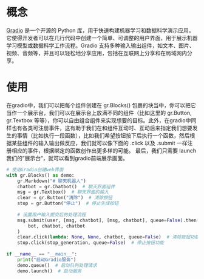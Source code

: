 # 概念
[Gradio](https://www.gradio.app/) 是一个开源的 Python 库，用于快速构建机器学习和数据科学演示应用。它使得开发者可以在几行代码中创建一个简单、可调整的用户界面，用于展示机器学习模型或数据科学工作流程。Gradio 支持多种输入输出组件，如文本、图片、视频、音频等，并且可以轻松地分享应用，包括在互联网上分享和在局域网内分享。
# 使用
在gradio中，我们可以把每个组件创建在 gr.Blocks() 包裹的块当中，你可以把它当作一个展示台，我们可以在展示台上放满不同的组件（比如这里的 gr.Button, gr.Textbox 等等），你可以自由组合组件来实现想要的目标。此外，在gradio中同样也有各类可注册事件，这有助于我们在和组件互动时、互动后来指定我们想要发生的事情（比如执行一段函数），比如我们希望按钮按下后执行一个函数，然后根据某些组件的输入输出做反应，我们就可以像下面的 .click 以及 .submit 一样注册相应的事件，根据绑定的函数创作出更多样的可能。
最后，我们只需要 launch 我们的”展示台“，就可以看到gradio前端展示画面。
``` python
# 使用Gradio创建web界面
with gr.Blocks() as demo:
    gr.Markdown("# 聊天机器人")
    chatbot = gr.Chatbot()  # 聊天界面组件
    msg = gr.Textbox()  # 聊天界面的输入
    clear = gr.Button("清除")  # 清除按钮
    stop = gr.Button("停止")  # 停止生成按钮
  
    # 设置用户输入提交后的处理流程
    msg.submit(user, [msg, chatbot], [msg, chatbot], queue=False).then(
        bot, chatbot, chatbot
    )
    clear.click(lambda: None, None, chatbot, queue=False)  # 清除按钮功能
    stop.click(stop_generation, queue=False)  # 停止按钮功能
  
if __name__ == "__main__":
    print("启动Gradio服务")
    demo.queue()  # 启动队列处理请求
    demo.launch()  # 启动服务
```